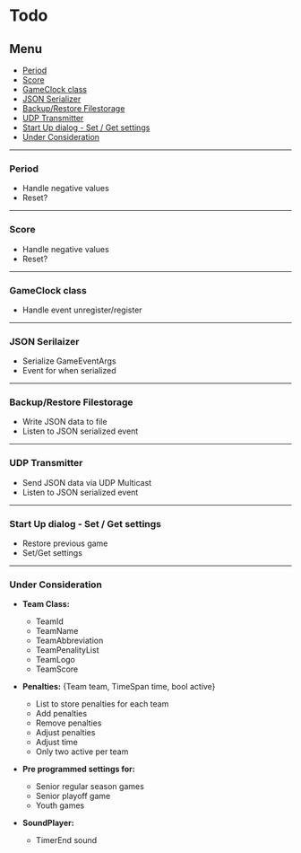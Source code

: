 # Todo

## Menu

- [Period](#period)
- [Score](#score)
- [GameClock class](#gameclock-class)
- [JSON Serializer](#json-serilaizer)
- [Backup/Restore Filestorage](#backuprestore-filestorage)
- [UDP Transmitter](#udp-transmitter)
- [Start Up dialog - Set / Get settings](#start-up-dialog---set--get-settings)
- [Under Consideration](#under-consideration)


---


### Period
- Handle negative values
- Reset?
---
### Score
- Handle negative values
- Reset?
---
### GameClock class
- Handle event unregister/register
---
### JSON Serilaizer
- Serialize GameEventArgs
- Event for when serialized
---
### Backup/Restore Filestorage
- Write JSON data to file
- Listen to JSON serialized event
---
### UDP Transmitter
- Send JSON data via UDP Multicast
- Listen to JSON serialized event
---
### Start Up dialog - Set / Get settings
- Restore previous game
- Set/Get settings
---
### Under Consideration
- **Team Class:**
    - TeamId
    - TeamName
    - TeamAbbreviation
    - TeamPenalityList
    - TeamLogo
    - TeamScore  
   
- **Penalties:** {Team team, TimeSpan time, bool active}
    - List to store penalties for each team
    - Add penalties
    - Remove penalties
    - Adjust penalties
    - Adjust time
    - Only two active per team  
   
- **Pre programmed settings for:**
    - Senior regular season games
    - Senior playoff game
    - Youth games
- **SoundPlayer:**
    - TimerEnd sound
